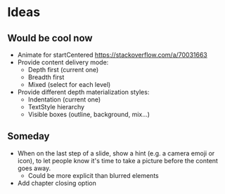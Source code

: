 # Ideas

## Would be cool now

- Animate for startCentered https://stackoverflow.com/a/70031663
- Provide content delivery mode:
  - Depth first (current one)
  - Breadth first
  - Mixed (select for each level)
- Provide different depth materialization styles:
  - Indentation (current one)
  - TextStyle hierarchy
  - Visible boxes (outline, background, mix…)

## Someday
- When on the last step of a slide, show a hint (e.g. a camera emoji or icon), to let people know it's time to take a picture before the content goes away.
  - Could be more explicit than blurred elements
- Add chapter closing option
